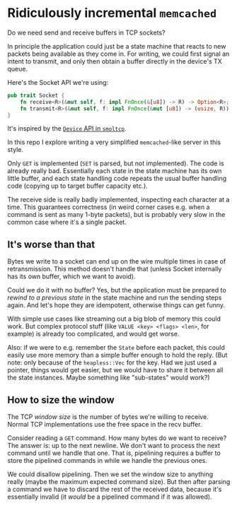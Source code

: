 # Ridiculously incremental `memcached`

Do we need send and receive buffers in TCP sockets?

In principle the application could just be a state machine that reacts to new packets being available as they come in. For writing, we could first signal an intent to transmit, and only then obtain a buffer directly in the device's TX queue.

Here's the Socket API we're using:

```rust
pub trait Socket {
    fn receive<R>(&mut self, f: impl FnOnce(&[u8]) -> R) -> Option<R>;
    fn transmit<R>(&mut self, f: impl FnOnce(&mut [u8]) -> (usize, R)) -> Option<R>;
}
```

It's inspired by the [`Device` API in `smoltcp`](https://docs.rs/smoltcp/latest/smoltcp/phy/trait.Device.html).

In this repo I explore writing a very simplified `memcached`-like server in this style.

Only `GET` is implemented (`SET` is parsed, but not implemented). The code is already really bad. Essentially each state in the state machine has its own little buffer, and each state handling code repeats the usual buffer handling code (copying up to target buffer capacity etc.).

The receive side is really badly implemented, inspecting each character at a time. This guarantees correctness (in weird corner cases e.g. when a command is sent as many 1-byte packets), but is probably very slow in the common case where it's a single packet.

## It's worse than that

Bytes we write to a socket can end up on the wire multiple times in case of retransmission. This method doesn't handle that (unless Socket internally has its own buffer, which we want to avoid).

Could we do it with no buffer? Yes, but the application must be prepared to _rewind to a previous state_ in the state machine and run the sending steps again. And let's hope they are idempotent, otherwise things can get funny.

With simple use cases like streaming out a big blob of memory this could work. But complex protocol stuff (like `VALUE <key> <flags> <len>`, for example) is already too complicated, and would get worse.

Also: if we were to e.g. remember the `State` before each packet, this could easily use more memory than a simple buffer enough to hold the reply. (But note: only because of the `heapless::Vec` for the key. Had we just used a pointer, things would get easier, but we would have to share it between all the state instances. Maybe something like "sub-states" would work?)

## How to size the window

The TCP _window size_ is the number of bytes we're willing to receive. Normal TCP implementations use the free space in the recv buffer.

Consider reading a `GET` command. How many bytes do we want to receive? The answer is: up to the next newline. We don't want to process the next command until we handle that one. That is, pipelining requires a buffer to store the pipelined commands in while we handle the previous ones.

We could disallow pipelining. Then we set the window size to anything really (maybe the maximum expected command size). But then after parsing a command we have to discard the rest of the received data, because it's essentially invalid (it _would_ be a pipelined command if it was allowed).
